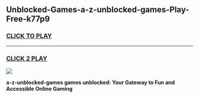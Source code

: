 
## Unblocked-Games-a-z-unblocked-games-Play-Free-k77p9
<h3>
<a href="https://premium76.site?title=a-z-unblocked-games&ref=22A">CLICK TO PLAY</a></h3>
<hr>

<h3>
<a href="https://premium76.site?title=a-z-unblocked-games&ref=22A">CLICK 2 PLAY</a>
  
</h3>

<a href="https://premium76.site?title=a-z-unblocked-games&ref=22A"><img src="https://clearcache.store/games.png"></a>


**a-z-unblocked-games games unblocked: Your Gateway to Fun and Accessible Online Gaming**
